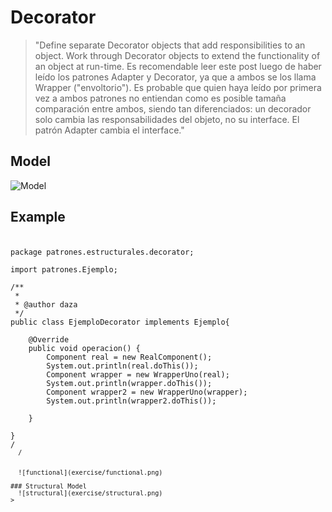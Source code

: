 # Decorator

>"Define separate Decorator objects that add responsibilities to an object. Work through Decorator objects to extend the functionality of an object at run-time.
Es recomendable leer este post luego de haber leído los patrones Adapter y Decorator, ya que a ambos se los llama Wrapper ("envoltorio"). Es probable que quien haya leído por primera vez a ambos patrones no entiendan como es posible tamaña comparación entre ambos, siendo tan diferenciados: un decorador solo cambia las responsabilidades del objeto, no su interface. El patrón Adapter cambia el interface."

## Model
![Model](Decorador.PNG)

## Example

### 
<pre><code>
package patrones.estructurales.decorator;

import patrones.Ejemplo;

/**
 *
 * @author daza
 */
public class EjemploDecorator implements Ejemplo{

    @Override
    public void operacion() {
        Component real = new RealComponent();
        System.out.println(real.doThis());
        Component wrapper = new WrapperUno(real);
        System.out.println(wrapper.doThis());
        Component wrapper2 = new WrapperUno(wrapper);
        System.out.println(wrapper2.doThis());
       
    }
    
}
/<code>
  /<pre>

  ![functional](exercise/functional.png)

### Structural Model
  ![structural](exercise/structural.png)
>
